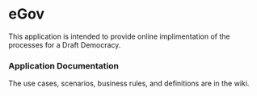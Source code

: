 # eGov
This application is intended to provide online implimentation of the processes for a Draft Democracy.

### Application Documentation
The use cases, scenarios, business rules, and definitions are in the wiki.

